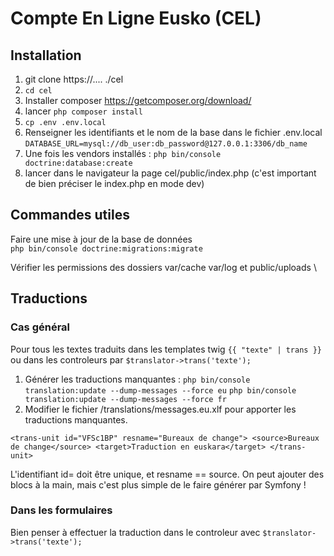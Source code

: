 # Compte En Ligne Eusko (CEL)

## Installation

1. git clone https://.... ./cel
2. `cd cel`
3. Installer composer https://getcomposer.org/download/
4. lancer `php composer install`
5. `cp .env .env.local`
7. Renseigner les identifiants et le nom de la base dans le fichier .env.local
`DATABASE_URL=mysql://db_user:db_password@127.0.0.1:3306/db_name`
8. Une fois les vendors installés : `php bin/console doctrine:database:create`
9. lancer dans le navigateur la page cel/public/index.php  (c'est important de bien préciser le index.php en mode dev)

## Commandes utiles

Faire une mise à jour de la base de données \
`php bin/console doctrine:migrations:migrate`

Vérifier les permissions des dossiers var/cache var/log et public/uploads \


## Traductions

### Cas général
Pour tous les textes traduits dans les templates twig `{{ "texte" | trans }}` ou dans les controleurs par `$translator->trans('texte');`

1. Générer les traductions manquantes :
`php bin/console translation:update --dump-messages --force eu`
`php bin/console translation:update --dump-messages --force fr`
2. Modifier le fichier /translations/messages.eu.xlf pour apporter les traductions manquantes.

`<trans-unit id="VFSc1BP" resname="Bureaux de change">
    <source>Bureaux de change</source>
    <target>Traduction en euskara</target>
    </trans-unit>`
    
L'identifiant id= doit être unique, et resname == source. 
On peut ajouter des blocs à la main, mais c'est plus simple de le faire générer par Symfony !
 
### Dans les formulaires
Bien penser à effectuer la traduction dans le controleur avec `$translator->trans('texte');`
 